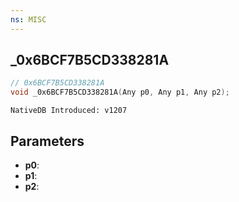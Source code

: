 ```yaml
---
ns: MISC
---
```

## _0x6BCF7B5CD338281A

```c
// 0x6BCF7B5CD338281A
void _0x6BCF7B5CD338281A(Any p0, Any p1, Any p2);
```

```
NativeDB Introduced: v1207
```

## Parameters
* **p0**:
* **p1**:
* **p2**:
